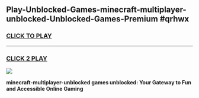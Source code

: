 
## Play-Unblocked-Games-minecraft-multiplayer-unblocked-Unblocked-Games-Premium #qrhwx
<h3>
<a href="https://premium.freeplayer.one?title=minecraft-multiplayer-unblocked&ref=12M">CLICK TO PLAY</a></h3>
<hr>

<h3>
<a href="https://premium.freeplayer.one?title=minecraft-multiplayer-unblocked&ref=12M">CLICK 2 PLAY</a>
  
</h3>

<a href="https://premium.freeplayer.one?title=minecraft-multiplayer-unblocked&ref=12M"><img src="https://clearcache.store/games.png"></a>


**minecraft-multiplayer-unblocked games unblocked: Your Gateway to Fun and Accessible Online Gaming**
